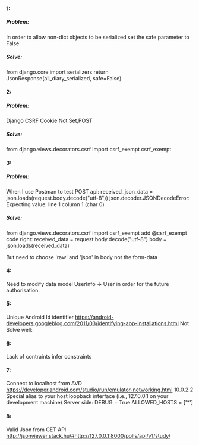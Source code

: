 #### 1:
##### Problem:
In order to allow non-dict objects to be serialized set the safe parameter to False.
##### Solve:
from django.core import serializers
return JsonResponse(all_diary_serialized, safe=False)

#### 2:
##### Problem:
Django CSRF Cookie Not Set,POST
##### Solve:
from django.views.decorators.csrf import csrf_exempt
csrf_exempt

#### 3:
##### Problem:
When I use Postman to test POST api:
received_json_data = json.loads(request.body.decode("utf-8"))
json.decoder.JSONDecodeError: Expecting value: line 1 column 1 (char 0)
##### Solve:
from django.views.decorators.csrf import csrf_exempt
add \@csrf_exempt
code right:
received_data = request.body.decode("utf-8")
body = json.loads(received_data)

But need to choose 'raw' and 'json' in body not the form-data

#### 4:
Need to modify data model UserInfo -> User in order for the future authorisation.

#### 5:
Unique Android Id identifier
https://android-developers.googleblog.com/2011/03/identifying-app-installations.html
Not Solve well:

#### 6:
Lack of contraints
infer constraints

#### 7:
Connect to localhost from AVD
https://developer.android.com/studio/run/emulator-networking.html
10.0.2.2	Special alias to your host loopback interface (i.e., 127.0.0.1 on your development machine)
Server side:
DEBUG = True
ALLOWED_HOSTS = ['\*']

#### 8:
Valid Json from GET API
http://jsonviewer.stack.hu/#http://127.0.0.1:8000/polls/api/v1/study/

